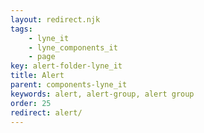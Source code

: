 ```yaml
---
layout: redirect.njk
tags: 
    - lyne_it
    - lyne_components_it
    - page
key: alert-folder-lyne_it
title: Alert
parent: components-lyne_it
keywords: alert, alert-group, alert group
order: 25
redirect: alert/
---
```

